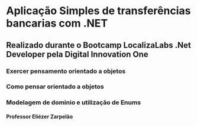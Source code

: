 # Aplicação Simples de transferências bancarias com .NET

## Realizado durante o Bootcamp LocalizaLabs .Net Developer pela Digital Innovation One

### Exercer pensamento orientado a objetos

### Como pensar orientado a objetos

### Modelagem de dominio e utilização de Enums



#### Professor Eliézer Zarpelão

